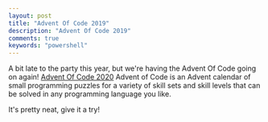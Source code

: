 ```yaml
---
layout: post
title: "Advent Of Code 2019"
description: "Advent Of Code 2019"
comments: true
keywords: "powershell"
---
```

A bit late to the party this year, but we're having the Advent Of Code going on again!
[Advent Of Code 2020](https://adventofcode.com)
Advent of Code is an Advent calendar of small programming puzzles for a variety of skill sets and skill levels that can be solved in any programming language you like.

It's pretty neat, give it a try! 
